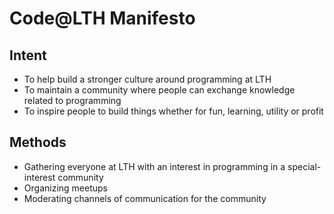 # Code@LTH Manifesto

## Intent

 - To help build a stronger culture around programming at LTH
 - To maintain a community where people can exchange knowledge related to programming
 - To inspire people to build things whether for fun, learning, utility or profit
 
## Methods

 - Gathering everyone at LTH with an interest in programming in a special-interest community
 - Organizing meetups
 - Moderating channels of communication for the community
 
